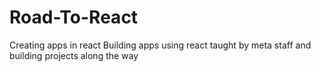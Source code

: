 # Road-To-React
Creating apps in react
Building apps using react taught by meta staff and building projects along the way
